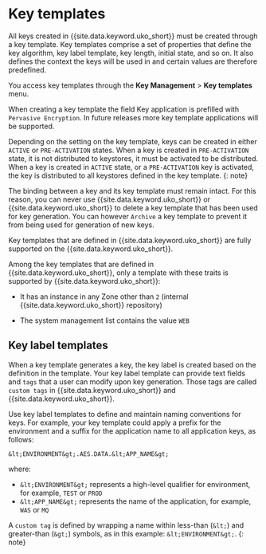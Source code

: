 # Key templates

All keys created in {{site.data.keyword.uko_short}} must be created through a key template. Key templates comprise a set of properties that define the key algorithm, key label template, key length, initial state, and so on. It also defines the context the keys will be used in and certain values are therefore predefined.

You access key templates through the **Key Management** &gt; **Key templates** menu.

When creating a key template the field Key application is prefilled with `Pervasive Encryption`. In future releases more key template applications will be supported.

Depending on the setting on the key template, keys can be created in either `ACTIVE` or `PRE-ACTIVATION` states. When a key is created in `PRE-ACTIVATION` state, it is not distributed to keystores, it must be activated to be distributed. When a key is created in `ACTIVE` state, or a `PRE-ACTIVATION` key is activated, the key is distributed to all keystores defined in the key template.
{: note}

The binding between a key and its key template must remain intact. For this reason, you can never use {{site.data.keyword.uko_short}} or {{site.data.keyword.uko_short}} to delete a key template that has been used for key generation. You can however `Archive` a key template to prevent it from being used for generation of new keys.

Key templates that are defined in {{site.data.keyword.uko_short}} are fully supported on the {{site.data.keyword.uko_short}}.

Among the key templates that are defined in {{site.data.keyword.uko_short}}, only a template with these traits is supported by {{site.data.keyword.uko_short}}:

* It has an instance in any Zone other than `2` (internal {{site.data.keyword.uko_short}} repository)

* The system management list contains the value `WEB`

## Key label templates

When a key template generates a key, the key label is created based on the definition in the template. Your key label template can provide text fields and `tags` that a user can modify upon key generation. Those tags are called `custom tags` in {{site.data.keyword.uko_short}} and {{site.data.keyword.uko_short}}.

Use key label templates to define and maintain naming conventions for keys. For example, your key template could apply a prefix for the environment and a suffix for the application name to all application keys, as follows:


```
&lt;ENVIRONMENT&gt;.AES.DATA.&lt;APP_NAME&gt;
```

where:

* `&lt;ENVIRONMENT&gt;` represents a high-level qualifier for environment, for example, `TEST` or `PROD`
* `&lt;APP_NAME&gt;` represents the name of the application, for example, `WAS` or `MQ`

A `custom tag` is defined by wrapping a name within less-than (`&lt;`) and greater-than (`&gt;`) symbols, as in this example: `&lt;ENVIRONMENT&gt;`. 
{: note}

